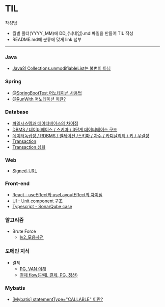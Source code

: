 # TIL
작성법
- 월별 폴더(YYYY_MM)에 DD_{닉네임}.md 파일을 만들어 TIL 작성
- README.md에 분류에 맞게 link 첨부
----

### Java
- [Java의 Collections.unmodifiableList는 불변이 아님](https://github.com/learning-summary/TIL/blob/main/2025_03/11_sani.md)

### Spring
- [@SpringBootTest 어노테이션 사용법](https://github.com/learning-summary/TIL/blob/main/2025_03/13_sani.md)
- [@RunWith 어노테이션 이란?](https://velog.io/@kimtks456/JUnit5-%ED%86%B5%ED%95%A9-%ED%85%8C%EC%8A%A4%ED%8A%B8%EB%A5%BC-%EC%9C%84%ED%95%9C-SpringBootTest-%EC%96%B4%EB%85%B8%ED%85%8C%EC%9D%B4%EC%85%98%EA%B3%BC-Runner-classw-RunWith)

### Database
- [파일시스템과 데이터베이스의 차이점](https://github.com/learning-summary/TIL/blob/main/2025_03/10_mini.md)
- [DBMS / 데이터베이스 / 스키마 / 3단계 데이터베이스 구조](https://github.com/learning-summary/TIL/blob/main/2025_03/12_mini.md)
- [데이터독립성 / RDBMS / 릴레이션 /스키마 / 차수 / 카디날리티 / 키 / 무결성](https://github.com/learning-summary/TIL/blob/main/2025_03/13_mini.md)
- [Transaction](https://github.com/learning-summary/TIL/blob/main/2025_03/17_mini.md)
- [Transaction 심화](https://github.com/learning-summary/TIL/blob/main/2025_03/18_mini.md)
  
### Web
- [Signed-URL](https://github.com/learning-summary/TIL/blob/main/2025_03/17_mini.md)

### Front-end
- [React - useEffect와 useLayoutEffect의 차이점](https://github.com/learning-summary/TIL/blob/main/2025.03/10_sani.md)
- [UI - Unit component 구조](https://github.com/learning-summary/TIL/blob/main/2025_03/12_sani.md)
- [Typescript - SonarQube case](https://github.com/learning-summary/TIL/blob/main/2025_03/14_sani.md)

### 알고리즘
- Brute Force
  - [lv2_모음사전](https://github.com/learning-summary/TIL/blob/main/2025_03/15_sani.md)

### 도메인 지식
- 결제
  - [PG, VAN 이해](https://github.com/learning-summary/TIL/blob/main/2025_03/17_sani.md)
  - [결제 flow(판매, 결제, PG, 정산)](https://github.com/learning-summary/TIL/blob/main/2025_03/17_sani.md)

### Mybatis
- [[Mybatis] statementType="CALLABLE" 이란?](https://github.com/learning-summary/TIL/blob/main/2025_03/18_sani.md)
